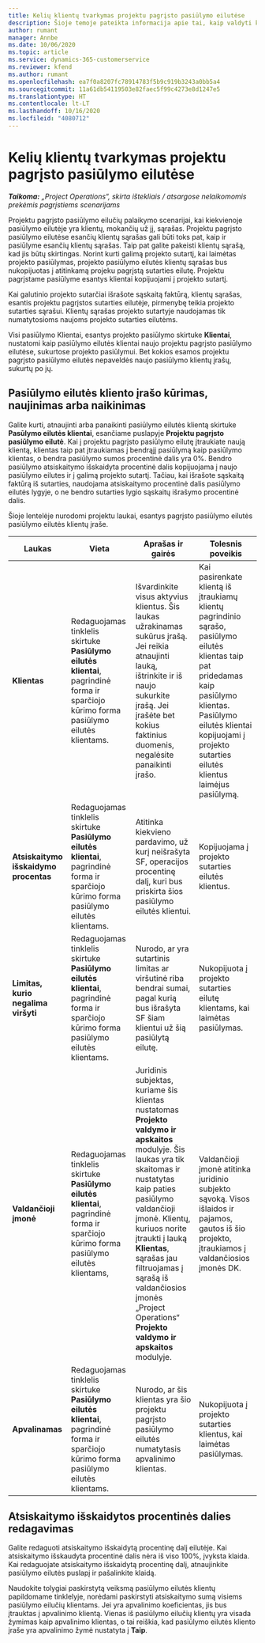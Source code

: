 ```yaml
---
title: Kelių klientų tvarkymas projektu pagrįsto pasiūlymo eilutėse
description: Šioje temoje pateikta informacija apie tai, kaip valdyti kelis klientus projektu pagrįsto pasiūlymo eilutėse.
author: rumant
manager: Annbe
ms.date: 10/06/2020
ms.topic: article
ms.service: dynamics-365-customerservice
ms.reviewer: kfend
ms.author: rumant
ms.openlocfilehash: ea7f0a8207fc78914783f5b9c919b3243a0bb5a4
ms.sourcegitcommit: 11a61db54119503e82faec5f99c4273e8d1247e5
ms.translationtype: HT
ms.contentlocale: lt-LT
ms.lasthandoff: 10/16/2020
ms.locfileid: "4080712"
---
```

# <a name="manage-multiple-customers-on-project-based-quote-lines"></a>Kelių klientų tvarkymas projektu pagrįsto pasiūlymo eilutėse

_**Taikoma:** „Project Operations“, skirta ištekliais / atsargose nelaikomomis prekėmis pagrįstiems scenarijams_

Projektu pagrįsto pasiūlymo eilučių palaikymo scenarijai, kai kiekvienoje pasiūlymo eilutėje yra klientų, mokančių už jį, sąrašas. Projektu pagrįsto pasiūlymo eilutėse esančių klientų sąrašas gali būti toks pat, kaip ir pasiūlyme esančių klientų sąrašas. Taip pat galite pakeisti klientų sąrašą, kad jis būtų skirtingas. Norint kurti galimą projekto sutartį, kai laimėtas projekto pasiūlymas, projekto pasiūlymo eilutės klientų sąrašas bus nukopijuotas į atitinkamą projeku pagrįstą sutarties eilutę. Projektu pagrįstame pasiūlyme esantys klientai kopijuojami į projekto sutartį.

Kai galutinio projekto sutarčiai išrašote sąskaitą faktūrą, klientų sąrašas, esantis projektu pagrįstos sutarties eilutėje, pirmenybę teikia projekto sutarties sąrašui. Klientų sąrašas projekto sutartyje naudojamas tik numatytosioms naujoms projekto sutarties eilutėms.

Visi pasiūlymo Klientai, esantys projekto pasiūlymo skirtuke **Klientai**, nustatomi kaip pasiūlymo eilutės klientai naujo projektu pagrįsto pasiūlymo eilutėse, sukurtose projekto pasiūlymui. Bet kokios esamos projektu pagrįsto pasiūlymo eilutės nepaveldės naujo pasiūlymo klientų įrašų, sukurtų po jų.

## <a name="create-update-or-delete-a-quote-line-customer-record"></a>Pasiūlymo eilutės kliento įrašo kūrimas, naujinimas arba naikinimas

Galite kurti, atnaujinti arba panaikinti pasiūlymo eilutės klientą skirtuke **Pasūlymo eilutės klientai**, esančiame puslapyje **Projektu pagrįsto pasiūlymo eilutė**. Kai į projektu pagrįsto pasiūlymo eilutę įtraukiate naują klientą, klientas taip pat įtraukiamas į bendrąjį pasiūlymą kaip pasiūlymo klientas, o bendra pasiūlymo sumos procentinė dalis yra 0%. Bendro pasiūlymo atsiskaitymo išskaidyta procentinė dalis kopijuojama į naujo pasiūlymo eilutes ir į galimą projekto sutartį. Tačiau, kai išrašote sąskaitą faktūrą iš sutarties, naudojama atsiskaitymo procentinė dalis pasiūlymo eilutės lygyje, o ne bendro sutarties lygio sąskaitų išrašymo procentinė dalis. 

Šioje lentelėje nurodomi projektu laukai, esantys pagrįsto pasiūlymo eilutės pasiūlymo eilutės klientų įraše.

| Laukas | Vieta | Aprašas ir gairės | Tolesnis poveikis |
| --- | --- | --- | --- |
| **Klientas** | Redaguojamas tinklelis skirtuke **Pasiūlymo eilutės klientai**, pagrindinė forma ir sparčiojo kūrimo forma pasiūlymo eilutės klientams. | Išvardinkite visus aktyvius klientus. Šis laukas užrakinamas sukūrus įrašą. Jei reikia atnaujinti lauką, ištrinkite ir iš naujo sukurkite įrašą. Jei įrašėte bet kokius faktinius duomenis, negalėsite panaikinti įrašo. | Kai pasirenkate klientą iš įtraukiamų klientų pagrindinio sąrašo, pasiūlymo eilutės klientas taip pat pridedamas kaip pasiūlymo klientas. Pasiūlymo eilutės klientai kopijuojami į projekto sutarties eilutės klientus laimėjus pasiūlymą. |
| **Atsiskaitymo išskaidymo procentas** | Redaguojamas tinklelis skirtuke **Pasiūlymo eilutės klientai**, pagrindinė forma ir sparčiojo kūrimo forma pasiūlymo eilutės klientams. | Atitinka kiekvieno pardavimo, už kurį neišrašyta SF, operacijos procentinę dalį, kuri bus priskirta šios pasiūlymo eilutės klientui. | Kopijuojama į projekto sutarties eilutės klientus. |
| **Limitas, kurio negalima viršyti** | Redaguojamas tinklelis skirtuke **Pasiūlymo eilutės klientai**, pagrindinė forma ir sparčiojo kūrimo forma pasiūlymo eilutės klientams. | Nurodo, ar yra sutartinis limitas ar viršutinė riba bendrai sumai, pagal kurią bus išrašyta SF šiam klientui už šią pasiūlytą eilutę. | Nukopijuota į projekto sutarties eilutę klientams, kai laimėtas pasiūlymas. |
| **Valdančioji įmonė** | Redaguojamas tinklelis skirtuke **Pasiūlymo eilutės klientai**, pagrindinė forma ir sparčiojo kūrimo forma pasiūlymo eilutės klientams, | Juridinis subjektas, kuriame šis klientas nustatomas **Projekto valdymo ir apskaitos** modulyje. Šis laukas yra tik skaitomas ir nustatytas kaip paties pasiūlymo valdančioji įmonė. Klientų, kuriuos norite įtraukti į lauką **Klientas**, sąrašas jau filtruojamas į sąrašą iš valdančiosios įmonės „Project Operations“ **Projekto valdymo ir apskaitos** modulyje. | Valdančioji įmonė atitinka juridinio subjekto sąvoką. Visos išlaidos ir pajamos, gautos iš šio projekto, įtraukiamos į valdančiosios įmonės DK. |
| **Apvalinamas** | Redaguojamas tinklelis skirtuke **Pasiūlymo eilutės klientai**, pagrindinė forma ir sparčiojo kūrimo forma pasiūlymo eilutės klientams. | Nurodo, ar šis klientas yra šio projektu pagrįsto pasiūlymo eilutės numatytasis apvalinimo klientas. | Nukopijuota į projekto sutarties klientus, kai laimėtas pasiūlymas. |

## <a name="edit-billing-split-percentages"></a>Atsiskaitymo išskaidytos procentinės dalies redagavimas

Galite redaguoti atsiskaitymo išskaidytą procentinę dalį eilutėje. Kai atsiskaitymo išskaudyta procentinė dalis nėra iš viso 100%, įvyksta klaida. Kai redaguojate atsiskaitymo išskaidytą procentinę dalį, atnaujinkite pasiūlymo eilutės puslapį ir pašalinkite klaidą.

Naudokite tolygiai paskirstytą veiksmą pasiūlymo eilutės klientų papildomame tinklelyje, norėdami paskirstyti atsiskaitymo sumą visiems pasiūlymo eilučių klientams. Jei yra apvalinimo koeficientas, jis bus įtrauktas į apvalinimo klientą. Vienas iš pasiūlymo eilučių klientų yra visada žymimas kaip apvalinimo klientas, o tai reiškia, kad pasiūlymo eilutės kliento įraše yra apvalinimo žymė nustatyta į **Taip**. 
